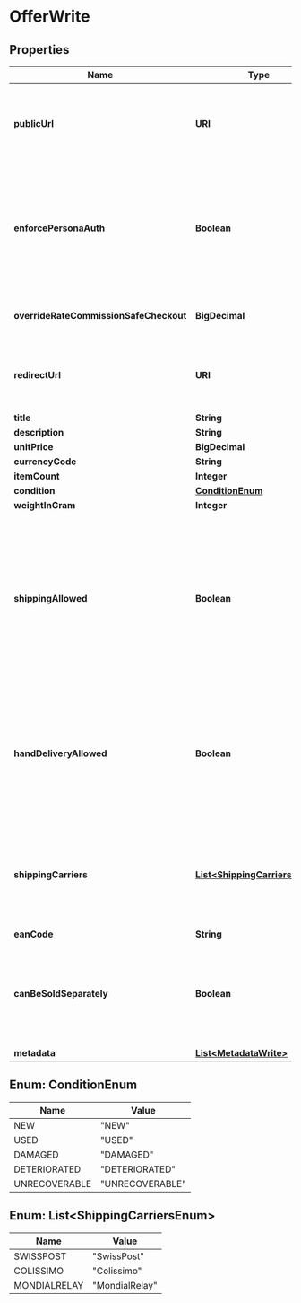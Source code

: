 

# OfferWrite



## Properties

| Name | Type | Description | Notes |
|------------ | ------------- | ------------- | -------------|
|**publicUrl** | **URI** | If specified, there would be not need for you to fill-in details. Must be accessible over WAN. |  [optional] |
|**enforcePersonaAuth** | **Boolean** | Mean that the generated url cannot be accessed without a generated token for a Persona. Disallow external registration. |  [optional] |
|**overrideRateCommissionSafeCheckout** | **BigDecimal** | Override YOUR platform fees for that particular Offer. |  [optional] |
|**redirectUrl** | **URI** | Fill-in that field IF you intend to redirect your customer instead of using a WebView. |  [optional] |
|**title** | **String** |  |  |
|**description** | **String** |  |  |
|**unitPrice** | **BigDecimal** |  |  [optional] |
|**currencyCode** | **String** |  |  [optional] |
|**itemCount** | **Integer** |  |  [optional] |
|**condition** | [**ConditionEnum**](#ConditionEnum) |  |  [optional] |
|**weightInGram** | **Integer** |  |  [optional] |
|**shippingAllowed** | **Boolean** | That toggle allows the seller to propose shipping for its item. If set in conjunction of shippingCarrier, the label will be automatically generated. Also, it will restrict the carrier to the limited subset defined. |  [optional] |
|**handDeliveryAllowed** | **Boolean** | Enable both parties to finalize the transaction in person rather than using delivery. A QR Code must be scanned by the seller once the buyer claims the product. |  [optional] |
|**shippingCarriers** | [**List&lt;ShippingCarriersEnum&gt;**](#List&lt;ShippingCarriersEnum&gt;) | If you wish to enable automated shipping label generation through a specific provider, specify it there. |  [optional] |
|**eanCode** | **String** |  |  [optional] |
|**canBeSoldSeparately** | **Boolean** | Set this flag to false to forbid a potential buyer to acquire this item separately.          This is only useful in a BulkOffer context. |  [optional] |
|**metadata** | [**List&lt;MetadataWrite&gt;**](MetadataWrite.md) |  |  [optional] |



## Enum: ConditionEnum

| Name | Value |
|---- | -----|
| NEW | &quot;NEW&quot; |
| USED | &quot;USED&quot; |
| DAMAGED | &quot;DAMAGED&quot; |
| DETERIORATED | &quot;DETERIORATED&quot; |
| UNRECOVERABLE | &quot;UNRECOVERABLE&quot; |



## Enum: List&lt;ShippingCarriersEnum&gt;

| Name | Value |
|---- | -----|
| SWISSPOST | &quot;SwissPost&quot; |
| COLISSIMO | &quot;Colissimo&quot; |
| MONDIALRELAY | &quot;MondialRelay&quot; |



